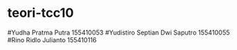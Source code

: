 # teori-tcc10

#Yudha Pratma Putra 155410053
#Yudistiro Septian Dwi Saputro 155410055
#Rino Ridlo Julianto 155410116